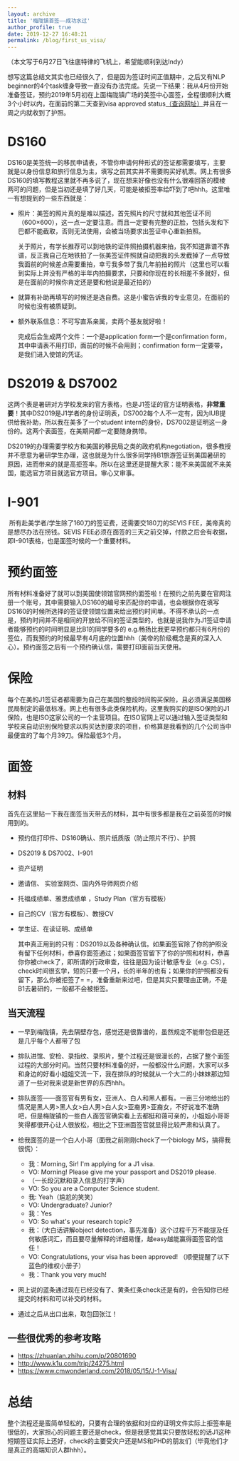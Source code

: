 ```yaml
---
layout: archive
title: '梅陇镇首签——成功水过'
author_profile: true
date: 2019-12-27 16:48:21
permalink: /blog/first_us_visa/
---
```


（本文写于6月27日飞往底特律的飞机上，希望能顺利到达Indy）

​	想写这篇总结文其实也已经很久了，但是因为签证时间正值期中，之后又有NLP beginner的4个task缠身导致一直没有办法完成。先说一下结果：我从4月份开始准备签证，预约2019年5月初在上面梅陇镇广场的美签中心面签，全程很顺利大概3个小时以内，在面前的第二天查到visa approved status[（查询网址）](https://ceac.state.gov/CEACStatTracker/Status.aspx?eQs=WwjqOlbeRYzCYubaSQI+RA==)并且在一周之内就收到了护照。



# DS160

​	DS160是美签统一的移民申请表，不管你申请何种形式的签证都需要填写，主要就是以身份信息和旅行信息为主，填写之前其实并不需要购买好机票。网上有很多DS160的填写教程这里就不再多说了，现在想来好像也没有什么很难回答的模棱两可的问题，但是当初还是填了好几天，可能是被拒签率给吓到了吧hhh。这里唯一有想提到的一些东西就是：

- 照片：美签的照片真的是难以描述，首先照片的尺寸就和其他签证不同（600×600），这一点一定要注意。而且一定要有完整的正脸，包括头发和下巴都不能截取，否则无法使用，会被当场要求出签证中心重新拍照。

  关于照片，有学长推荐可以到地铁的证件照拍摄机器来拍，我不知道靠谱不靠谱，反正我自己在地铁拍了一张美签证件照就自动把我的头发截掉了一点导致我面前的时候差点需要重拍，幸亏我多带了我几年前拍的照片（这里也可以看到实际上并没有严格的半年内拍摄要求，只要和你现在的长相差不多就好，但是在面前的时候你肯定还是要和他说是最近拍的）

- 就算有补助再填写的时候还是选自费。这是小蜜告诉我的专业意见，在面前的时候也没有被质疑到。

- 额外联系信息：不可写直系亲属，卖两个基友就好啦！

  完成后会生成两个文件：一个是application form一个是confirmation form，其中申请表不用打印，面前的时候不会用到；confirmation form一定要带，是我们进入使馆的凭证。



# DS2019 & DS7002

​	这两个表是暑研对方学校发来的官方表格，也是J1签证的官方证明表格，**非常重要**！其中DS2019是J1学者的身份证明表，DS7002每个人不一定有，因为IUB提供给我补助，所以我在美多了一个student intern的身份，DS7002是证明这一身份的。这两个表面签，在美期间都一定要随身携带。

​	DS2019的办理需要学校方和美国的移民局之类的政府机构negotiation，很多教授并不愿意为暑研学生办理，这也就是为什么很多同学持B1旅游签证到美国暑研的原因，进而带来的就是高拒签率。所以在这里还是提醒大家：能不来美国就不来美国，能选官方项目就选官方项目。审心又审事。



# I-901

​	所有赴美学者/学生除了160刀的签证费，还需要交180刀的SEVIS FEE，美帝真的是想尽办法在捞钱。SEVIS FEE必须在面签的三天之前交掉，付款之后会有收据，即I-901表格，也是面签时候的一个重要材料。



# 预约面签

​	所有材料准备好了就可以到美国使领馆官网预约面签啦！在预约之前先要在官网注册一个账号，其中需要输入DS160的编号来匹配你的申请，也会根据你在填写DS160的时候所选择的签证使领馆位置来给出预约时间单。不得不承认的一点是，预约时间并不是相同的开放给不同的签证类型的，也就是说我作为J1签证申请者能够预约的时间明显是比B1的同学要多的 e.g.畅扬比我更早预约都只有6月份的签位，而我预约的时候最早有4月底的位置hhh（美帝的阶级概念是真的深入人心）。预约面签之后有一个预约确认信，需要打印面前当天使用。



# 保险

​	每个在美的J1签证者都需要为自己在美国的整段时间购买保险，且必须满足美国移民局制定的最低标准。网上也有很多此类保险机构，这里我购买的是ISO保险的J1保险，也是ISO这家公司的一个主营项目。在ISO官网上可以通过输入签证类型和学校来自动识别保险要求以购买达到要求的项目，价格算是我看到的几个公司当中最便宜的了每个月39刀。保险最低3个月。



 # 面签

## 材料

​	首先在这里贴一下我在面签当天带去的材料，其中有很多都是我在之前英签的时候用到的。

- 预约信打印件、DS160确认、照片纸质版（防止照片不行）、护照

- DS2019 & DS7002、I-901

- 资产证明

- 邀请信、 实验室网页、国内外导师网页介绍

- 托福成绩单、雅思成绩单 ，Study Plan（官方有模板）

- 自己的CV（官方有模板）、教授CV

- 学生证、在读证明、成绩单

  其中真正用到的只有：DS2019以及各种确认信。如果面签官除了你的护照没有留下任何材料，恭喜你面签通过；如果面签官留下了你的护照和材料，恭喜你你被check了，即所谓的行政审查，往往是因为设计敏感专业（e.g. CS），check时间很玄学，短的只要一个月，长的半年的也有；如果你的护照都没有留下，那么你被拒签了= =，准备重新来过吧，但是其实只要理由正确，不是B1去暑研的，一般都不会被拒签。



## 当天流程

- 一早到梅陇镇，先去隔壁存包，感觉还是很靠谱的，虽然规定不能带包但是还是几乎每个人都带了包
- 排队进馆、安检、录指纹、录照片，整个过程还是很漫长的，占据了整个面签过程的大部分时间。当然只要材料准备的好，一般都没什么问题，大家可以多和身边的好看小姐姐交流一下，我在排队的时候就从一个大二的小妹妹那边知道了一些对我来说是新世界的东西hhh。
- 排队面签——面签官有男有女，亚洲人、白人和黑人都有。一亩三分地给出的情况是黑人男>黑人女>白人男>白人女>亚裔男>亚裔女，不好说准不准确吧，但是梅陇镇的一些白人面签官确实看上去都挺和蔼可亲的，小姐姐小哥哥笑得都很开心让人很放松，相比之下亚洲面签官就显得比较严肃和认真了。
- 给我面签的是一个白人小哥（面我之前刚刚check了一个biology MS，搞得我很慌）：
  - 我：Morning, Sir! I'm applying for a J1 visa.
  - VO: Morning! Please give me your passport and DS2019 please.
  - （一长段沉默和录入信息的打字声）
  - VO: So you are a Computer Science student.
  - 我: Yeah（尴尬的笑笑）
  - VO: Undergraduate? Junior?
  - 我：Yes
  - VO: So what's your research topic?
  - 我：（大白话讲解object detection，事先准备）这个过程千万不能提及任何敏感词汇，而且要尽量解释的详细易懂，越easy越能赢得面签官的信任！
  - VO: Congratulations, your visa has been approved! （顺便提醒了以下蓝色的维权小册子）
  - 我：Thank you very much!

- 网上说的蓝条通过现在已经没有了、黄条红条check还是有的，会告知你已经提交的材料和可以补交的材料。
- 通过之后从出口出来，取包回张江！



## 一些很优秀的参考攻略

- https://zhuanlan.zhihu.com/p/20801690
- http://www.k1u.com/trip/24275.html
- https://www.cmwonderland.com/2018/05/15/J-1-Visa/



# 总结

​	整个流程还是蛮简单轻松的，只要有合理的依据和对应的证明文件实际上拒签率是很低的，大家担心的问题主要还是check，但是我感觉其实只要放轻松的话J1这种短期签证实际上还好，check的主要受灾户还是MS和PHD的朋友们（毕竟他们才是真正的高端知识人群hhh）。

